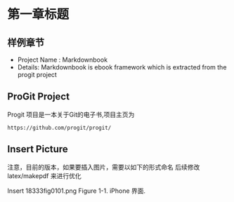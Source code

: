 # 第一章标题 #

## 样例章节

- Project Name : Markdownbook
- Details: Markdownbook is ebook framework which is extracted from the progit project

## ProGit Project
Progit 项目是一本关于Git的电子书,项目主页为

	https://github.com/progit/progit/

## Insert Picture

注意，目前的版本，如果要插入图片，需要以如下的形式命名
后续修改 latex/makepdf 来进行优化

Insert 18333fig0101.png
Figure 1-1.  iPhone 界面.






